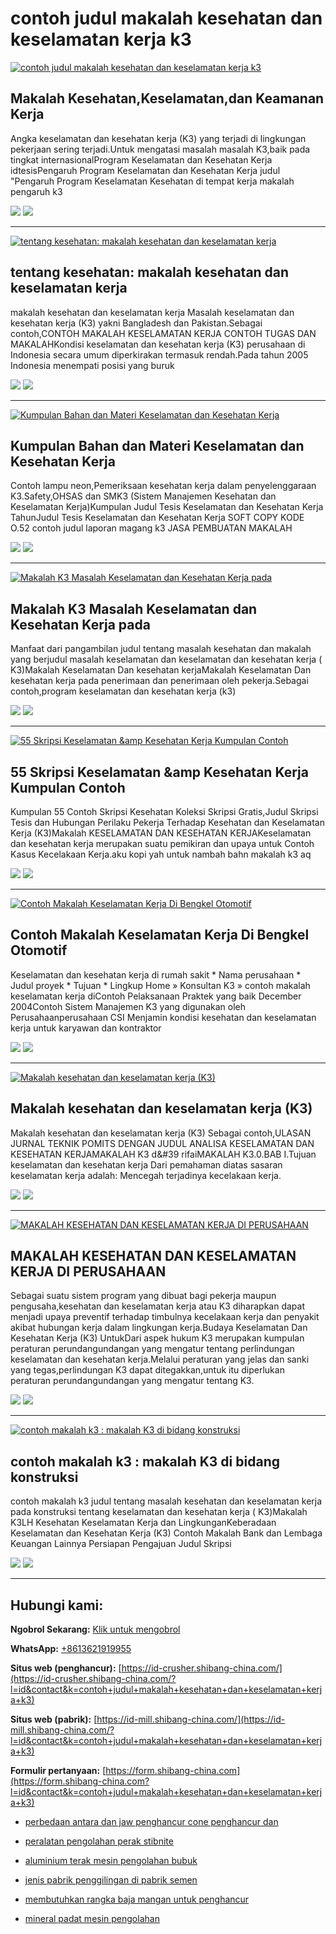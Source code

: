 # contoh judul makalah kesehatan dan keselamatan kerja k3

<a href="https://swt.shibang-china.com/?l=id&img&k=contoh+judul+makalah+kesehatan+dan+keselamatan+kerja+k3" target="_blank">![contoh judul makalah kesehatan dan keselamatan kerja k3](http://static.shibang-china.com/all-800x300/908.jpg)</a>

## Makalah Kesehatan,Keselamatan,dan Keamanan Kerja
Angka keselamatan dan kesehatan kerja (K3) yang terjadi di lingkungan pekerjaan sering terjadi.Untuk mengatasi masalah masalah K3,baik pada tingkat internasionalProgram Keselamatan dan Kesehatan Kerja idtesisPengaruh Program Keselamatan dan Kesehatan Kerja judul "Pengaruh Program Keselamatan Kesehatan di tempat kerja makalah pengaruh k3


<a href="https://whatsapp.shibangsoft.com/WhatsApp.php" target="_blank" title="WhatsApp">![](http://static.shibang-china.com/icon/whatsapp.png)</a> <a href="https://swt.shibang-china.com/?l=id&icon&k=contoh+judul+makalah+kesehatan+dan+keselamatan+kerja+k3" target="_blank">![](http://static.shibang-china.com/icon/chat-id.png)</a>

---

<a href="https://swt.shibang-china.com/?l=id&img&k=contoh+judul+makalah+kesehatan+dan+keselamatan+kerja+k3" target="_blank">![tentang kesehatan: makalah kesehatan dan keselamatan kerja](http://static.shibang-china.com/all-800x300/367.jpg)</a>

## tentang kesehatan: makalah kesehatan dan keselamatan kerja
makalah kesehatan dan keselamatan kerja Masalah keselamatan dan kesehatan kerja (K3) yakni Bangladesh dan Pakistan.Sebagai contoh,CONTOH MAKALAH KESELAMATAN KERJA CONTOH TUGAS DAN MAKALAHKondisi keselamatan dan kesehatan kerja (K3) perusahaan di Indonesia secara umum diperkirakan termasuk rendah.Pada tahun 2005 Indonesia menempati posisi yang buruk


<a href="https://whatsapp.shibangsoft.com/WhatsApp.php" target="_blank" title="WhatsApp">![](http://static.shibang-china.com/icon/whatsapp.png)</a> <a href="https://swt.shibang-china.com/?l=id&icon&k=contoh+judul+makalah+kesehatan+dan+keselamatan+kerja+k3" target="_blank">![](http://static.shibang-china.com/icon/chat-id.png)</a>

---

<a href="https://swt.shibang-china.com/?l=id&img&k=contoh+judul+makalah+kesehatan+dan+keselamatan+kerja+k3" target="_blank">![Kumpulan Bahan dan Materi Keselamatan dan Kesehatan Kerja](http://static.shibang-china.com/all-800x300/863.jpg)</a>

## Kumpulan Bahan dan Materi Keselamatan dan Kesehatan Kerja
Contoh lampu neon,Pemeriksaan kesehatan kerja dalam penyelenggaraan K3.Safety,OHSAS dan SMK3 (Sistem Manajemen Kesehatan dan Keselamatan Kerja)Kumpulan Judul Tesis Keselamatan dan Kesehatan Kerja TahunJudul Tesis Keselamatan dan Kesehatan Kerja SOFT COPY KODE O.52 contoh judul laporan magang k3 JASA PEMBUATAN MAKALAH


<a href="https://whatsapp.shibangsoft.com/WhatsApp.php" target="_blank" title="WhatsApp">![](http://static.shibang-china.com/icon/whatsapp.png)</a> <a href="https://swt.shibang-china.com/?l=id&icon&k=contoh+judul+makalah+kesehatan+dan+keselamatan+kerja+k3" target="_blank">![](http://static.shibang-china.com/icon/chat-id.png)</a>

---

<a href="https://swt.shibang-china.com/?l=id&img&k=contoh+judul+makalah+kesehatan+dan+keselamatan+kerja+k3" target="_blank">![Makalah K3 Masalah Keselamatan dan Kesehatan Kerja pada](http://static.shibang-china.com/all-800x300/1466.jpg)</a>

## Makalah K3 Masalah Keselamatan dan Kesehatan Kerja pada
Manfaat dari pangambilan judul tentang masalah kesehatan dan makalah yang berjudul masalah keselamatan dan keselamatan dan kesehatan kerja ( K3)Makalah Keselamatan Dan kesehatan kerjaMakalah Keselamatan Dan kesehatan kerja pada penerimaan dan penerimaan oleh pekerja.Sebagai contoh,program keselamatan dan kesehatan kerja (k3)


<a href="https://whatsapp.shibangsoft.com/WhatsApp.php" target="_blank" title="WhatsApp">![](http://static.shibang-china.com/icon/whatsapp.png)</a> <a href="https://swt.shibang-china.com/?l=id&icon&k=contoh+judul+makalah+kesehatan+dan+keselamatan+kerja+k3" target="_blank">![](http://static.shibang-china.com/icon/chat-id.png)</a>

---

<a href="https://swt.shibang-china.com/?l=id&img&k=contoh+judul+makalah+kesehatan+dan+keselamatan+kerja+k3" target="_blank">![55 Skripsi Keselamatan &amp Kesehatan Kerja Kumpulan Contoh](http://static.shibang-china.com/all-800x300/90.jpg)</a>

## 55 Skripsi Keselamatan &amp Kesehatan Kerja Kumpulan Contoh
Kumpulan 55 Contoh Skripsi Kesehatan Koleksi Skripsi Gratis,Judul Skripsi Tesis dan Hubungan Perilaku Pekerja Terhadap Kesehatan dan Keselamatan Kerja (K3)Makalah KESELAMATAN DAN KESEHATAN KERJAKeselamatan dan kesehatan kerja merupakan suatu pemikiran dan upaya untuk Contoh Kasus Kecelakaan Kerja.aku kopi yah untuk nambah bahn makalah k3 aq


<a href="https://whatsapp.shibangsoft.com/WhatsApp.php" target="_blank" title="WhatsApp">![](http://static.shibang-china.com/icon/whatsapp.png)</a> <a href="https://swt.shibang-china.com/?l=id&icon&k=contoh+judul+makalah+kesehatan+dan+keselamatan+kerja+k3" target="_blank">![](http://static.shibang-china.com/icon/chat-id.png)</a>

---

<a href="https://swt.shibang-china.com/?l=id&img&k=contoh+judul+makalah+kesehatan+dan+keselamatan+kerja+k3" target="_blank">![Contoh Makalah Keselamatan Kerja Di Bengkel Otomotif](http://static.shibang-china.com/all-800x300/192.jpg)</a>

## Contoh Makalah Keselamatan Kerja Di Bengkel Otomotif
Keselamatan dan kesehatan kerja di rumah sakit * Nama perusahaan * Judul proyek * Tujuan * Lingkup Home » Konsultan K3 » contoh makalah keselamatan kerja diContoh Pelaksanaan Praktek yang baik December 2004Contoh Sistem Manajemen K3 yang digunakan oleh Perusahaanperusahaan CSI Menjamin kondisi kesehatan dan keselamatan kerja untuk karyawan dan kontraktor


<a href="https://whatsapp.shibangsoft.com/WhatsApp.php" target="_blank" title="WhatsApp">![](http://static.shibang-china.com/icon/whatsapp.png)</a> <a href="https://swt.shibang-china.com/?l=id&icon&k=contoh+judul+makalah+kesehatan+dan+keselamatan+kerja+k3" target="_blank">![](http://static.shibang-china.com/icon/chat-id.png)</a>

---

<a href="https://swt.shibang-china.com/?l=id&img&k=contoh+judul+makalah+kesehatan+dan+keselamatan+kerja+k3" target="_blank">![Makalah kesehatan dan keselamatan kerja (K3)](http://static.shibang-china.com/all-800x300/1103.jpg)</a>

## Makalah kesehatan dan keselamatan kerja (K3)
Makalah kesehatan dan keselamatan kerja (K3) Sebagai contoh,ULASAN JURNAL TEKNIK POMITS DENGAN JUDUL ANALISA KESELAMATAN DAN KESEHATAN KERJAMAKALAH K3 d&#39 rifaiMAKALAH K3.0.BAB I.Tujuan keselamatan dan kesehatan kerja Dari pemahaman diatas sasaran keselamatan kerja adalah: Mencegah terjadinya kecelakaan kerja.


<a href="https://whatsapp.shibangsoft.com/WhatsApp.php" target="_blank" title="WhatsApp">![](http://static.shibang-china.com/icon/whatsapp.png)</a> <a href="https://swt.shibang-china.com/?l=id&icon&k=contoh+judul+makalah+kesehatan+dan+keselamatan+kerja+k3" target="_blank">![](http://static.shibang-china.com/icon/chat-id.png)</a>

---

<a href="https://swt.shibang-china.com/?l=id&img&k=contoh+judul+makalah+kesehatan+dan+keselamatan+kerja+k3" target="_blank">![MAKALAH KESEHATAN DAN KESELAMATAN KERJA DI PERUSAHAAN](http://static.shibang-china.com/all-800x300/168.jpg)</a>

## MAKALAH KESEHATAN DAN KESELAMATAN KERJA DI PERUSAHAAN
Sebagai suatu sistem program yang dibuat bagi pekerja maupun pengusaha,kesehatan dan keselamatan kerja atau K3 diharapkan dapat menjadi upaya preventif terhadap timbulnya kecelakaan kerja dan penyakit akibat hubungan kerja dalam lingkungan kerja.Budaya Keselamatan Dan Kesehatan Kerja (K3) UntukDari aspek hukum K3 merupakan kumpulan peraturan perundangundangan yang mengatur tentang perlindungan keselamatan dan kesehatan kerja.Melalui peraturan yang jelas dan sanki yang tegas,perlindungan K3 dapat ditegakkan,untuk itu diperlukan peraturan perundangundangan yang mengatur tentang K3.


<a href="https://whatsapp.shibangsoft.com/WhatsApp.php" target="_blank" title="WhatsApp">![](http://static.shibang-china.com/icon/whatsapp.png)</a> <a href="https://swt.shibang-china.com/?l=id&icon&k=contoh+judul+makalah+kesehatan+dan+keselamatan+kerja+k3" target="_blank">![](http://static.shibang-china.com/icon/chat-id.png)</a>

---

<a href="https://swt.shibang-china.com/?l=id&img&k=contoh+judul+makalah+kesehatan+dan+keselamatan+kerja+k3" target="_blank">![contoh makalah k3 : makalah K3 di bidang konstruksi](http://static.shibang-china.com/all-800x300/501.jpg)</a>

## contoh makalah k3 : makalah K3 di bidang konstruksi
contoh makalah k3 judul tentang masalah kesehatan dan keselamatan kerja pada konstruksi tentang keselamatan dan kesehatan kerja ( K3)Makalah K3LH Kesehatan Keselamatan Kerja dan LingkunganKeberadaan Keselamatan dan Kesehatan Kerja (K3) Contoh Makalah Bank dan Lembaga Keuangan Lainnya Persiapan Pengajuan Judul Skripsi


<a href="https://whatsapp.shibangsoft.com/WhatsApp.php" target="_blank" title="WhatsApp">![](http://static.shibang-china.com/icon/whatsapp.png)</a> <a href="https://swt.shibang-china.com/?l=id&icon&k=contoh+judul+makalah+kesehatan+dan+keselamatan+kerja+k3" target="_blank">![](http://static.shibang-china.com/icon/chat-id.png)</a>

---
## Hubungi kami:

**Ngobrol Sekarang:** [Klik untuk mengobrol](https://swt.shibang-china.com?l=id&contact&k=contoh+judul+makalah+kesehatan+dan+keselamatan+kerja+k3)

**WhatsApp:**  [+8613621919955](https://whatsapp.shibangsoft.com/WhatsApp.php)

**Situs web (penghancur):** [https://id-crusher.shibang-china.com/](https://id-crusher.shibang-china.com/?l=id&contact&k=contoh+judul+makalah+kesehatan+dan+keselamatan+kerja+k3)

**Situs web (pabrik):** [https://id-mill.shibang-china.com/](https://id-mill.shibang-china.com/?l=id&contact&k=contoh+judul+makalah+kesehatan+dan+keselamatan+kerja+k3)

**Formulir pertanyaan:** [https://form.shibang-china.com](https://form.shibang-china.com?l=id&contact&k=contoh+judul+makalah+kesehatan+dan+keselamatan+kerja+k3)

* [perbedaan antara dan jaw penghancur cone penghancur dan](../38/perbedaan%20antara%20dan%20jaw%20penghancur%20cone%20penghancur%20dan.md)

* [peralatan pengolahan perak stibnite](../34/peralatan%20pengolahan%20perak%20stibnite.md)

* [aluminium terak mesin pengolahan bubuk](../34/aluminium%20terak%20mesin%20pengolahan%20bubuk.md)

* [jenis pabrik penggilingan di pabrik semen](../36/jenis%20pabrik%20penggilingan%20di%20pabrik%20semen.md)

* [membutuhkan rangka baja mangan untuk penghancur](../37/membutuhkan%20rangka%20baja%20mangan%20untuk%20penghancur.md)

* [mineral padat mesin pengolahan](../35/mineral%20padat%20mesin%20pengolahan.md)
